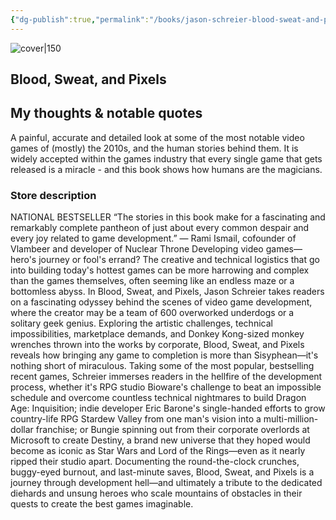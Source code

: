 ```yaml
---
{"dg-publish":true,"permalink":"/books/jason-schreier-blood-sweat-and-pixels/","title":"\"Blood, Sweat, and Pixels\"","tags":["video-games","non-fiction","business"]}
---
```




![cover|150](http://books.google.com/books/content?id=-bK-DQAAQBAJ&printsec=frontcover&img=1&zoom=1&edge=curl&source=gbs_api)

## Blood, Sweat, and Pixels

## My thoughts & notable quotes

A painful, accurate and detailed look at some of the most notable video games of (mostly) the 2010s, and the human stories behind them. It is widely accepted within the games industry that every single game that gets released is a miracle - and this book shows how humans are the magicians.

### Store description

NATIONAL BESTSELLER “The stories in this book make for a fascinating and remarkably complete pantheon of just about every common despair and every joy related to game development.” — Rami Ismail, cofounder of Vlambeer and developer of Nuclear Throne Developing video games—hero's journey or fool's errand? The creative and technical logistics that go into building today's hottest games can be more harrowing and complex than the games themselves, often seeming like an endless maze or a bottomless abyss. In Blood, Sweat, and Pixels, Jason Schreier takes readers on a fascinating odyssey behind the scenes of video game development, where the creator may be a team of 600 overworked underdogs or a solitary geek genius. Exploring the artistic challenges, technical impossibilities, marketplace demands, and Donkey Kong-sized monkey wrenches thrown into the works by corporate, Blood, Sweat, and Pixels reveals how bringing any game to completion is more than Sisyphean—it's nothing short of miraculous. Taking some of the most popular, bestselling recent games, Schreier immerses readers in the hellfire of the development process, whether it's RPG studio Bioware's challenge to beat an impossible schedule and overcome countless technical nightmares to build Dragon Age: Inquisition; indie developer Eric Barone's single-handed efforts to grow country-life RPG Stardew Valley from one man's vision into a multi-million-dollar franchise; or Bungie spinning out from their corporate overlords at Microsoft to create Destiny, a brand new universe that they hoped would become as iconic as Star Wars and Lord of the Rings—even as it nearly ripped their studio apart. Documenting the round-the-clock crunches, buggy-eyed burnout, and last-minute saves, Blood, Sweat, and Pixels is a journey through development hell—and ultimately a tribute to the dedicated diehards and unsung heroes who scale mountains of obstacles in their quests to create the best games imaginable.

